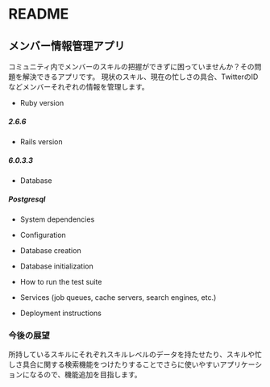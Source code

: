 # README

## メンバー情報管理アプリ
コミュニティ内でメンバーのスキルの把握ができずに困っていませんか？その問題を解決できるアプリです。
現状のスキル、現在の忙しさの具合、TwitterのIDなどメンバーそれぞれの情報を管理します。

* Ruby version 
#####     2.6.6

* Rails version
#####     6.0.3.3

* Database
#####     Postgresql

* System dependencies

* Configuration

* Database creation

* Database initialization

* How to run the test suite

* Services (job queues, cache servers, search engines, etc.)

* Deployment instructions

### 今後の展望
所持しているスキルにそれぞれスキルレベルのデータを持たせたり、スキルや忙しさ具合に関する検索機能をつけたりすることでさらに使いやすいアプリケーションになるので、機能追加を目指します。
